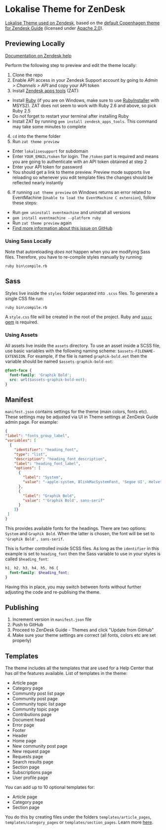 # Lokalise Theme for ZenDesk

[Lokalise Theme used on Zendesk](https://lokalisesupport.zendesk.com/hc/en-us), based on the [default Copenhagen theme for Zendesk Guide](https://github.com/zendesk/copenhagen_theme) (licensed under [Apache 2.0](https://github.com/zendesk/copenhagen_theme/blob/master/LICENSE)).

## Previewing Locally

[Documentation on Zendesk help](https://support.zendesk.com/hc/en-us/articles/115014810447)

Perform the following step to preview and edit the theme locally:

1.  Clone the repo
2.  Enable API access in your Zendesk Support account by going to _Admin > Channels > API_ and copy your API token
3.  Install [Zendesk apps tools](https://develop.zendesk.com/hc/en-us/articles/360001075048) (ZAT):

-   Install [Ruby](https://www.ruby-lang.org/en/downloads/) (if you are on Windows, make sure to use [RubyInstaller](https://rubyinstaller.org/downloads/) with MSYS2). ZAT does not seem to work with Ruby 2.6 and above, so pick Ruby 2.5
-   Do not forget to restart your terminal after installing Ruby
-   Install ZAT by running `gem install zendesk_apps_tools`. This command may take some minutes to complete

4.  `cd` into the theme folder
5.  Run `zat theme preview`

-   Enter `lokalisesupport` for subdomain
-   Enter `YOUR_EMAIL/token` for login. The `/token` part is required and means you are going to authenticate with an API token obtained at step 2
-   Enter your API token for password
-   You should get a link to theme preview. Preview mode supports live reloading so whenever you edit template files the changes should be reflected nearly instantly

6.  If running `zat theme preview` on Windows returns an error related to EventMachine (`Unable to load the EventMachine C extension`), follow these steps:

-   Run `gem uninstall eventmachine` and uninstall all versions
-   `gem install eventmachine --platform ruby`
-   Run `zat theme preview` again
-   [Find more information about this issue on GitHub](https://github.com/oneclick/rubyinstaller2/issues/96)

### Using Sass Locally

Note that autoreloading _does not_ happen when you are modifying Sass files. Therefore, you have to re-compile styles manually by running:

    ruby bin\compile.rb

## Sass

Styles live inside the `styles` folder separated into `.scss` files. To generate a single CSS file run:

    ruby bin\compile.rb

A `style.css` file will be created in the root of the project. Ruby and [`sassc` gem](https://github.com/sass/sassc-ruby) is required.

### Using Assets

All assets live inside the `assets` directory. To use an asset inside a SCSS file, use basic variables with the following naming scheme: `$assets-FILENAME-EXTENSION`. For example, if the file is named `graphik-bold.eot` then the variable should be named `$assets-graphik-bold-eot`:

```scss
@font-face {
  font-family: 'Graphik Bold';
  src: url($assets-graphik-bold-eot);
}
```

## Manifest

`manifest.json` contains settings for the theme (main colors, fonts etc). These settings may be adjusted via UI in Theme settings at ZenDesk Guide admin page. For example:

```json
{
"label": "fonts_group_label",
"variables": [
  {
    "identifier": "heading_font",
    "type": "list",
    "description": "heading_font_description",
    "label": "heading_font_label",
    "options": [
      {
        "label": "System",
        "value": "-apple-system, BlinkMacSystemFont, 'Segoe UI', Helvetica, Arial, sans-serif"
      },
      {
        "label": "Graphik Bold",
        "value": "'Graphik Bold', sans-serif"
      }
    ]}
 ]
}
```

This provides available fonts for the headings. There are two options: `System` and `Graphik Bold`. When the latter is chosen, the font will be set to `'Graphik Bold', sans-serif`.

This is further controlled inside SCSS files. As long as the `identifier` in this example is set to `heading_font` then the Sass variable to use in your styles is called `$heading_font`:

```scss
h1, h2, h3, h4, h5, h6 {
  font-family: $heading_font;
}
```

Having this in place, you may switch between fonts without further adjusting the code and re-publising the theme.

## Publishing

1.  Increment version in `manifest.json` file
2.  Push to GitHub
3.  Proceed to ZenDesk Guide - Themes and click "Update from GitHub"
4.  Make sure your theme settings are correct (all fonts, colors etc are set properly)

## Templates

The theme includes all the templates that are used for a Help Center that has _all_ the features available.
List of templates in the theme:

-   Article page
-   Category page
-   Community post list page
-   Community post page
-   Community topic list page
-   Community topic page
-   Contributions page
-   Document head
-   Error page
-   Footer
-   Header
-   Home page
-   New community post page
-   New request page
-   Requests page
-   Search results page
-   Section page
-   Subscriptions page
-   User profile page

You can add up to 10 optional templates for:

-   Article page
-   Category page
-   Section page

You do this by creating files under the folders `templates/article_pages`, `templates/category_pages` or `templates/section_pages`.
Learn more [here](https://support.zendesk.com/hc/en-us/articles/360001948367).
